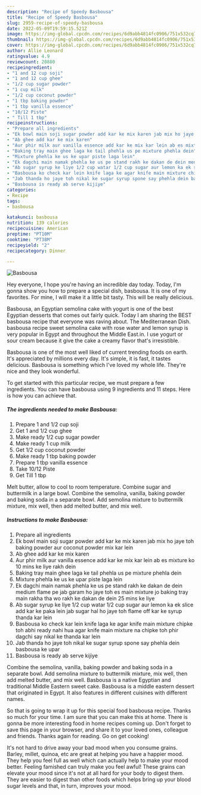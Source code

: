 ```yaml
---
description: "Recipe of Speedy Basbousa"
title: "Recipe of Speedy Basbousa"
slug: 2959-recipe-of-speedy-basbousa
date: 2022-05-09T19:59:15.521Z
image: https://img-global.cpcdn.com/recipes/6d9abb4814fc0906/751x532cq70/basbousa-recipe-main-photo.jpg
thumbnail: https://img-global.cpcdn.com/recipes/6d9abb4814fc0906/751x532cq70/basbousa-recipe-main-photo.jpg
cover: https://img-global.cpcdn.com/recipes/6d9abb4814fc0906/751x532cq70/basbousa-recipe-main-photo.jpg
author: Allie Leonard
ratingvalue: 4.9
reviewcount: 20880
recipeingredient:
- "1 and 12 cup soji"
- "1 and 12 cup ghee"
- "1/2 cup sugar powder"
- "1 cup milk"
- "1/2 cup coconut powder"
- "1 tbp baking powder"
- "1 tbp vanilla essence"
- "10/12 Piste"
- " Till 1 tbp"
recipeinstructions:
- "Prepare all ingredients"
- "Ek bowl main soji sugar powder add kar ke mix karen jab mix ho jaye toh baking powder aur coconut powder mix kar lein"
- "Ab ghee add kar ke mix karen"
- "Aur phir milk aur vanilla essence add kar ke mix kar lein ab es mixture ko 10 mins ke liye rakh dein"
- "Baking tray main ghee laga ke tail phehla us pe mixture phehla dein"
- "Mixture phehla ke us ke upar piste laga lein"
- "Ek dagchi main namak phehla ke us pe stand rakh ke dakan de dein medium flame pe jab garam ho jaye toh es main mixture jo baking tray main rakha tha wo rakh ke dakan de dein 25 mins ke liye"
- "Ab sugar syrup ke liye 1/2 cup watar 1/2 cup sugar aur lemon ka ek slice add kar ke paka lein jab sugar hal ho jaye toh flame off kar ke syrup thanda kar lein"
- "Basbousa ko check kar lein knife laga ke agar knife main mixture chipke toh abhi ready nahi hua agar knife main mixture na chipke toh phir dagchi say nikal ke thanda kar lein"
- "Jab thanda ho jaye toh nikal ke sugar syrup spone say phehla dein basbousa ke upar"
- "Basbousa is ready ab serve kijiye"
categories:
- Recipe
tags:
- basbousa

katakunci: basbousa 
nutrition: 139 calories
recipecuisine: American
preptime: "PT10M"
cooktime: "PT38M"
recipeyield: "2"
recipecategory: Dinner

---
```



![Basbousa](https://img-global.cpcdn.com/recipes/6d9abb4814fc0906/751x532cq70/basbousa-recipe-main-photo.jpg)

Hey everyone, I hope you're having an incredible day today. Today, I'm gonna show you how to prepare a special dish, basbousa. It is one of my favorites. For mine, I will make it a little bit tasty. This will be really delicious.

Basbousa, an Egyptian semolina cake with yogurt is one of the best Egyptian desserts that comes out fairly quick. Today I am sharing the BEST basbousa recipe that everyone was raving about. The Mediterranean Dish. basbousa recipe sweet semolina cake with rose water and lemon syrup is very popular in Egypt and throughout the Middle East.in. I use yogurt or sour cream because it give the cake a creamy flavor that&#39;s irresistible.

Basbousa is one of the most well liked of current trending foods on earth. It's appreciated by millions every day. It's simple, it is fast, it tastes delicious. Basbousa is something which I've loved my whole life. They're nice and they look wonderful.


To get started with this particular recipe, we must prepare a few ingredients. You can have basbousa using 9 ingredients and 11 steps. Here is how you can achieve that.

<!--inarticleads1-->

##### The ingredients needed to make Basbousa:

1. Prepare 1 and 1/2 cup soji
1. Get 1 and 1/2 cup ghee
1. Make ready 1/2 cup sugar powder
1. Make ready 1 cup milk
1. Get 1/2 cup coconut powder
1. Make ready 1 tbp baking powder
1. Prepare 1 tbp vanilla essence
1. Take 10/12 Piste
1. Get  Till 1 tbp


Melt butter, allow to cool to room temperature. Combine sugar and buttermilk in a large bowl. Combine the semolina, vanilla, baking powder and baking soda in a separate bowl. Add semolina mixture to buttermilk mixture, mix well, then add melted butter, and mix well. 

<!--inarticleads2-->

##### Instructions to make Basbousa:

1. Prepare all ingredients
1. Ek bowl main soji sugar powder add kar ke mix karen jab mix ho jaye toh baking powder aur coconut powder mix kar lein
1. Ab ghee add kar ke mix karen
1. Aur phir milk aur vanilla essence add kar ke mix kar lein ab es mixture ko 10 mins ke liye rakh dein
1. Baking tray main ghee laga ke tail phehla us pe mixture phehla dein
1. Mixture phehla ke us ke upar piste laga lein
1. Ek dagchi main namak phehla ke us pe stand rakh ke dakan de dein medium flame pe jab garam ho jaye toh es main mixture jo baking tray main rakha tha wo rakh ke dakan de dein 25 mins ke liye
1. Ab sugar syrup ke liye 1/2 cup watar 1/2 cup sugar aur lemon ka ek slice add kar ke paka lein jab sugar hal ho jaye toh flame off kar ke syrup thanda kar lein
1. Basbousa ko check kar lein knife laga ke agar knife main mixture chipke toh abhi ready nahi hua agar knife main mixture na chipke toh phir dagchi say nikal ke thanda kar lein
1. Jab thanda ho jaye toh nikal ke sugar syrup spone say phehla dein basbousa ke upar
1. Basbousa is ready ab serve kijiye


Combine the semolina, vanilla, baking powder and baking soda in a separate bowl. Add semolina mixture to buttermilk mixture, mix well, then add melted butter, and mix well. Basbousa is a native Egyptian and traditional Middle Eastern sweet cake. Basbousa is a middle eastern dessert that originated in Egypt. It also features in different cuisines with different names. 

So that is going to wrap it up for this special food basbousa recipe. Thanks so much for your time. I am sure that you can make this at home. There is gonna be more interesting food in home recipes coming up. Don't forget to save this page in your browser, and share it to your loved ones, colleague and friends. Thanks again for reading. Go on get cooking!

It's not hard to drive away your bad mood when you consume grains. Barley, millet, quinoa, etc are great at helping you have a happier mood. They help you feel full as well which can actually help to make your mood better. Feeling famished can truly make you feel awful! These grains can elevate your mood since it's not at all hard for your body to digest them. They are easier to digest than other foods which helps bring up your blood sugar levels and that, in turn, improves your mood.
